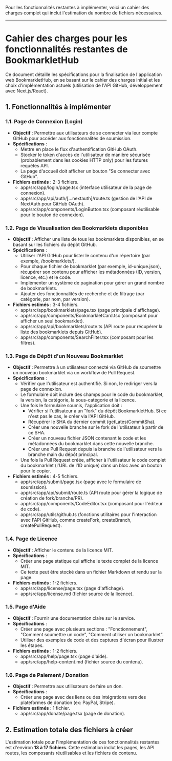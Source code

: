 Pour les fonctionnalités restantes à implémenter, voici un cahier des charges complet qui inclut l'estimation du nombre de fichiers nécessaires.

---

# **Cahier des charges pour les fonctionnalités restantes de BookmarkletHub**

Ce document détaille les spécifications pour la finalisation de l'application web BookmarkletHub, en se basant sur le cahier des charges initial et les choix d'implémentation actuels (utilisation de l'API GitHub, développement avec Next.js/React).

## **1\. Fonctionnalités à implémenter**

### **1.1. Page de Connexion (Login)**

* **Objectif** : Permettre aux utilisateurs de se connecter via leur compte GitHub pour accéder aux fonctionnalités de soumission.  
* **Spécifications** :  
  * Mettre en place le flux d'authentification GitHub OAuth.  
  * Stocker le token d'accès de l'utilisateur de manière sécurisée (probablement dans les cookies HTTP only) pour les futures requêtes API.  
  * La page d'accueil doit afficher un bouton "Se connecter avec GitHub".  
* **Fichiers estimés** : 2-3 fichiers.  
  * app/src/app/login/page.tsx (interface utilisateur de la page de connexion).  
  * app/src/app/api/auth/\[...nextauth\]/route.ts (gestion de l'API de NextAuth pour GitHub OAuth).  
  * app/src/app/components/LoginButton.tsx (composant réutilisable pour le bouton de connexion).

### **1.2. Page de Visualisation des Bookmarklets disponibles**

* **Objectif** : Afficher une liste de tous les bookmarklets disponibles, en se basant sur les fichiers du dépôt GitHub.  
* **Spécifications** :  
  * Utiliser l'API GitHub pour lister le contenu d'un répertoire (par exemple, /bookmarklets/).  
  * Pour chaque fichier de bookmarklet (par exemple, id-unique.json), récupérer son contenu pour afficher les métadonnées (ID, version, licence, etc.) et le code.  
  * Implémenter un système de pagination pour gérer un grand nombre de bookmarklets.  
  * Ajouter des fonctionnalités de recherche et de filtrage (par catégorie, par nom, par version).  
* **Fichiers estimés** : 3-4 fichiers.  
  * app/src/app/bookmarklets/page.tsx (page principale d'affichage).  
  * app/src/app/components/BookmarkletCard.tsx (composant pour afficher un seul bookmarklet).  
  * app/src/app/api/bookmarklets/route.ts (API route pour récupérer la liste des bookmarklets depuis GitHub).  
  * app/src/app/components/SearchFilter.tsx (composant pour les filtres).

### **1.3. Page de Dépôt d'un Nouveau Bookmarklet**

* **Objectif** : Permettre à un utilisateur connecté via GitHub de soumettre un nouveau bookmarklet via un workflow de Pull Request.  
* **Spécifications** :  
  * Vérifier que l'utilisateur est authentifié. Si non, le rediriger vers la page de connexion.  
  * Le formulaire doit inclure des champs pour le code du bookmarklet, la version, la catégorie, la sous-catégorie et la licence.  
  * Une fois le formulaire soumis, l'application doit :  
    * Vérifier si l'utilisateur a un "fork" du dépôt BookmarkletHub. Si ce n'est pas le cas, le créer via l'API GitHub.  
    * Récupérer le SHA du dernier commit (getLatestCommitSha).  
    * Créer une nouvelle branche sur le fork de l'utilisateur à partir de ce SHA.  
    * Créer un nouveau fichier JSON contenant le code et les métadonnées du bookmarklet dans cette nouvelle branche.  
    * Créer une Pull Request depuis la branche de l'utilisateur vers la branche main du dépôt principal.  
  * Une fois la Pull Request créée, afficher à l'utilisateur le code complet du bookmarklet (l'URL de l'ID unique) dans un bloc avec un bouton pour le copier.  
* **Fichiers estimés** : 4-5 fichiers.  
  * app/src/app/submit/page.tsx (page avec le formulaire de soumission).  
  * app/src/app/api/submit/route.ts (API route pour gérer la logique de création de fork/branche/PR).  
  * app/src/app/components/CodeEditor.tsx (composant pour l'éditeur de code).  
  * app/src/app/utils/github.ts (fonctions utilitaires pour l'interaction avec l'API GitHub, comme createFork, createBranch, createPullRequest).

### **1.4. Page de Licence**

* **Objectif** : Afficher le contenu de la licence MIT.  
* **Spécifications** :  
  * Créer une page statique qui affiche le texte complet de la licence MIT.  
  * Ce texte peut être stocké dans un fichier Markdown et rendu sur la page.  
* **Fichiers estimés** : 1-2 fichiers.  
  * app/src/app/license/page.tsx (page d'affichage).  
  * app/src/app/license.md (fichier source de la licence).

### **1.5. Page d'Aide**

* **Objectif** : Fournir une documentation claire sur le service.  
* **Spécifications** :  
  * Créer une page avec plusieurs sections : "Fonctionnement", "Comment soumettre un code", "Comment utiliser un bookmarklet".  
  * Utiliser des exemples de code et des captures d'écran pour illustrer les étapes.  
* **Fichiers estimés** : 1-2 fichiers.  
  * app/src/app/help/page.tsx (page d'aide).  
  * app/src/app/help-content.md (fichier source du contenu).

### **1.6. Page de Paiement / Donation**

* **Objectif** : Permettre aux utilisateurs de faire un don.  
* **Spécifications** :  
  * Créer une page avec des liens ou des intégrations vers des plateformes de donation (ex: PayPal, Stripe).  
* **Fichiers estimés** : 1 fichier.  
  * app/src/app/donate/page.tsx (page de donation).

## **2\. Estimation totale des fichiers à créer**

L'estimation totale pour l'implémentation de ces fonctionnalités restantes est d'environ **13 à 17 fichiers**. Cette estimation inclut les pages, les API routes, les composants réutilisables et les fichiers de contenu.